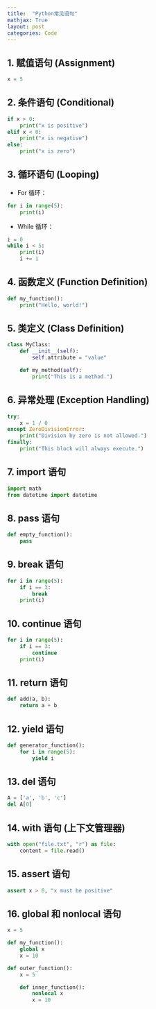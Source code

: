 ```yaml
---
title:	"Python常见语句"
mathjax: True
layout: post
categories: Code
---
```


## 1. 赋值语句 (Assignment)

```python
x = 5
```

## 2. 条件语句 (Conditional)

```python
if x > 0:
    print("x is positive")
elif x < 0:
    print("x is negative")
else:
    print("x is zero")
```

## 3. 循环语句 (Looping)

- For 循环：

```python
for i in range(5):
    print(i)
```

- While 循环：

```python
i = 0
while i < 5:
    print(i)
    i += 1
```

## 4. 函数定义 (Function Definition)

```python
def my_function():
    print("Hello, world!")
```

## 5. 类定义 (Class Definition)

```python
class MyClass:
    def __init__(self):
        self.attribute = "value"

    def my_method(self):
        print("This is a method.")
```

## 6. 异常处理 (Exception Handling)

```python
try:
    x = 1 / 0
except ZeroDivisionError:
    print("Division by zero is not allowed.")
finally:
    print("This block will always execute.")
```

## 7. import 语句

```python
import math
from datetime import datetime
```

## 8. pass 语句

```python
def empty_function():
    pass
```

## 9. break 语句

```python
for i in range(5):
    if i == 3:
        break
    print(i)
```

## 10. continue 语句

```python
for i in range(5):
    if i == 3:
        continue
    print(i)
```

## 11. return 语句

```python
def add(a, b):
    return a + b
```

## 12. yield 语句

```python
def generator_function():
    for i in range(5):
        yield i
```

## 13. del 语句

```python
A = ['a', 'b', 'c']
del A[0]
```

## 14. with 语句 (上下文管理器)

```python
with open("file.txt", "r") as file:
    content = file.read()
```

## 15. assert 语句

```python
assert x > 0, "x must be positive"
```

## 16. global 和 nonlocal 语句

```python
x = 5

def my_function():
    global x
    x = 10

def outer_function():
    x = 5

    def inner_function():
        nonlocal x
        x = 10
```

